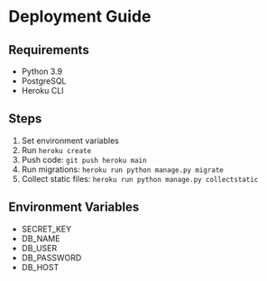 # Deployment Guide

## Requirements
- Python 3.9
- PostgreSQL
- Heroku CLI

## Steps
1. Set environment variables
2. Run `heroku create`
3. Push code: `git push heroku main`
4. Run migrations: `heroku run python manage.py migrate`
5. Collect static files: `heroku run python manage.py collectstatic`

## Environment Variables
- SECRET_KEY
- DB_NAME
- DB_USER
- DB_PASSWORD
- DB_HOST